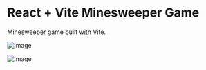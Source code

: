 # React + Vite Minesweeper Game

Minesweeper game built with Vite. 

![image](https://github.com/canavan-a/vitesweeper/assets/127001388/8e4bb65d-d39d-4948-84b4-c0b1366553a8)

![image](https://github.com/canavan-a/vitesweeper/assets/127001388/a216c966-c645-4ab4-84c3-b7eaf67200b2)



